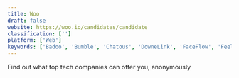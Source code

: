```yaml
---
title: Woo
draft: false 
website: https://woo.io/candidates/candidate
classification: ['']
platform: ['Web']
keywords: ['Badoo', 'Bumble', 'Chatous', 'DowneLink', 'FaceFlow', 'Feeld', 'Founder Salary Calculator', 'Grindr', 'Hot or Not', 'LOVOO', 'LinkedIn Salary', 'MeetMe', 'Reddit', 'Skout', 'Tastebuds', 'Tinder', 'Tinychat', 'Zoosk']
---
```

Find out what top tech companies can offer you, anonymously